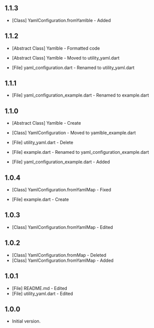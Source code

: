 ## 1.1.3
- [Class] YamlConfiguration.fromYamlble - Added

## 1.1.2
- [Abstract Class] Yamlble - Formatted code
- [Abstract Class] Yamlble - Moved to utility_yaml.dart


- [File] yaml_configuration.dart - Renamed to utility_yaml.dart

## 1.1.1
- [File] yaml_configuration_example.dart - Renamed to example.dart

## 1.1.0
- [Abstract Class] Yamlble - Create
- [Class] YamlConfiguration - Moved to yamlble_example.dart


- [File] utility_yaml.dart - Delete
- [File] example.dart - Renamed to yaml_configuration_example.dart
- [File] yaml_configuration_example.dart - Added

## 1.0.4
- [Class] YamlConfiguration.fromYamlMap - Fixed


- [File] example.dart - Create

## 1.0.3
- [Class] YamlConfiguration.fromYamlMap - Edited

## 1.0.2
- [Class] YamlConfiguration.fromMap - Deleted
- [Class] YamlConfiguration.fromYamlMap - Added

## 1.0.1
- [File] README.md - Edited
- [File] utility_yaml.dart - Edited

## 1.0.0
- Initial version.
